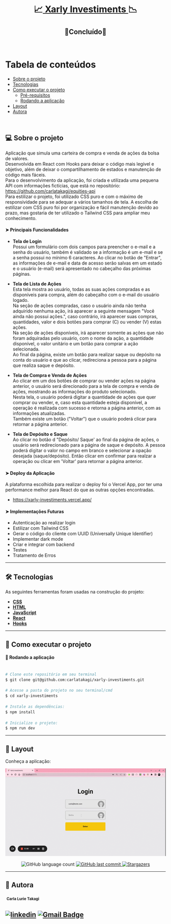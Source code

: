 <h1 align="center">
     📈<a href="#" alt="blog"> Xarly Investiments </a>📉
</h1>
<h2 align="center">
	🚀Concluído🚀
</h2>

<br>

Tabela de conteúdos
=================
<!--ts-->
   * [Sobre o projeto](#-sobre-o-projeto)
   * [Tecnologias](#-tecnologias)
   * [Como executar o projeto](#-como-executar-o-projeto)
     * [Pré-requisitos](#pré-requisitos)
     * [Rodando a aplicação](#user-content--rodando-a-aplicação)
   * [Layout](#-layout)
   * [Autora](#-autora)
<!--te-->

<br>

## 💻 Sobre o projeto

  Aplicação que simula uma carteira de compra e venda de ações da bolsa de valores.
  <br>
  Desenvolvida em React com Hooks para deixar o código mais legível e objetivo, além de deixar o compartilhamento de estados e manutenção de código mais fáceis.
  <br>
  Para o desenvolvimento da aplicação, foi criada e utilizada uma pequena API com informações fictícias, que está no repositório: https://github.com/carlatakagi/equities-api
  <br>
  Para estilizar o projeto, foi utilizado CSS puro e com o máximo de responsividade para se adequar a vários tamanhos de tela. A escolha de estilizar com CSS puro foi por organização e fácil manutenção devido ao prazo, mas gostaria de ter utilizado o Tailwind CSS para ampliar meu conhecimento.
  <br>

#### ➤ **Principais Funcionalidades**

- **Tela de Login**
  <br>
  Possui um formulário com dois campos para preencher o e-mail e a senha do usuário, também é validado se a informação é um e-mail e se a senha possui no mínimo 6 caracteres. Ao clicar no botão de "Entrar", as informações de e-mail e data de acesso serão salvas em um estado e o usuário (e-mail) será apresentado no cabeçalho das próximas páginas.
  <br>

- **Tela de Lista de Ações**
  <br>
  Esta tela mostra ao usuário, todas as suas ações compradas e as disponíveis para compra, além do cabeçalho com o e-mail do usuário logado.
  <br>
  Na seção de ações compradas, caso o usuário ainda não tenha adquirido nenhuma ação, irá aparecer a seguinte mensagem "Você ainda não possui ações.", caso contrário, irá aparecer suas compras, quantidades, valor e dois botões para comprar (C) ou vender (V) estas ações.
  <br>
  Na seção de ações disponíveis, irá aparecer somente as ações que não foram adquiradas pelo usuário, com o nome da ação, a quantidade disponível, o valor unitário e um botão para comprar a ação selecionada.
  <br>
  Ao final da página, existe um botão para realizar saque ou depósito na conta do usuário e que ao clicar, redireciona a pessoa para a página que realiza saque e depósito.
  <br>

- **Tela de Compra e Venda de Ações**
  <br>
  Ao clicar em um dos botões de comprar ou vender ações na página anterior, o usuário será direcionado para a tela de compra e venda de ações, mostrando as informações do produto selecionado.
  <br>
  Nesta tela, o usuário poderá digitar a quantidade de ações que quer comprar ou vender, e, caso esta quantidade esteja disponível, a operação é realizada com sucesso e retorna a página anterior, com as informações atualizadas.
  <br>
  Também existe um botão ("Voltar") que o usuário poderá clicar para retornar a página anterior.
  <br>

- **Tela de Depósito e Saque**
  <br>
  Ao clicar no botão d "Depósito/ Saque' ao final da página de ações, o usuário será redirecionado para a página de saque e depósito. A pessoa poderá digitar o valor no campo em branco e selecionar a opação desejada (saque/depósito). Então clicar em confirmar para realzar a operação ou clicar em 'Voltar' para retornar a página anterior.
  <br>

#### ➤ **Deploy da Aplicação**
  A plataforma escolhida para realizar o deploy foi o Vercel App, por ter uma performance melhor para React do que as outras opções encontradas.
- https://xarly-investiments.vercel.app/

#### ➤ **Implementações Futuras**
- Autenticação ao realizar login
- Estilizar com Tailwind CSS
- Gerar o código do cliente com UUID (Universally Unique Identifier)
- Implementar dark mode
- Criar e integrar com backend
- Testes
- Tratamento de Erros

---
## 🛠 Tecnologias

As seguintes ferramentas foram usadas na construção do projeto:

-   **[CSS](https://developer.mozilla.org/pt-BR/docs/Web/CSS)**
-   **[HTML](https://developer.mozilla.org/pt-BR/docs/Web/HTML)**
-   **[JavaScript](https://developer.mozilla.org/pt-BR/docs/Web/JavaScript)**
-   **[React](https://pt-br.reactjs.org/)**
-   **[Hooks](https://pt-br.reactjs.org/docs/hooks-intro.html)**

---
## 🚀 Como executar o projeto
#### 🧭 Rodando a aplicação

```bash

# Clone este repositório em seu terminal
$ git clone git@github.com:carlatakagi/xarly-investiments.git

# Acesse a pasta do projeto no seu terminal/cmd
$ cd xarly-investiments

# Instale as dependências:
$ npm install

# Inicialize o projeto:
$ npm run dev

```
---

## 🎨 Layout

Conheça a aplicação:

<a href="">
  <img alt="Aplicação que simula carteira de compra e venda de investimentos" src="./assets/../src/assets/layout.gif">
</a>

<p align="center">
  <img alt="GitHub language count" src="https://img.shields.io/github/languages/count/carlatakagi/xarly-investiments?color=%2304D361">

  <a href="https://github.com/carlatakagi/instagram-page/commits/master">
    <img alt="GitHub last commit" src="https://img.shields.io/github/last-commit/carlatakagi/xarly-investiments">
  </a>

  <a href="https://github.com/carlatakagi/instagram-page/stargazers">
    <img alt="Stargazers" src="https://img.shields.io/github/stars/carlatakagi/xarly-investiments?style=social">

  </a>

</p>


---

## 🦸 Autora

 <img style="border-radius: 50%;" src="https://avatars.githubusercontent.com/u/70762111?v=4" width="100px;" alt=""/>
 <sub><b>Carla Lurie Takagi</b></sub>
 <br />


[![linkedin](https://img.shields.io/badge/linkedin-0A66C2?style=for-the-badge&logo=linkedin&logoColor=white)](https://www.linkedin.com/in/carla-takagi/)
[![Gmail Badge](https://img.shields.io/badge/-carlatakagi@gmail.com-c14438?style=flat-square&logo=Gmail&logoColor=white&link=mailto:carlatakagi@gmail.com)](mailto:carlatakagi@gmail.com)
---
